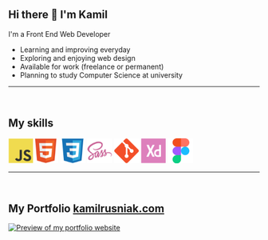 ## Hi there 👋 I'm Kamil

I'm a Front End Web Developer 
- Learning and improving everyday
- Exploring and enjoying web design
- Available for work (freelance or permanent)
- Planning to study Computer Science at university

---
<br/>

## My skills
<img src="https://github.com/devicons/devicon/blob/master/icons/javascript/javascript-original.svg" alt="JavaScript logo icon" height=50><img src="https://github.com/devicons/devicon/blob/master/icons/html5/html5-original.svg" alt="HTML5 logo icon" height=50>
<img src="https://github.com/devicons/devicon/blob/master/icons/css3/css3-original.svg" alt="CSS3 logo icon" height=50>
<img src="https://github.com/devicons/devicon/blob/master/icons/sass/sass-original.svg" alt="Sass icon" height=50>
<img src="https://github.com/devicons/devicon/blob/master/icons/git/git-original.svg" alt="Git logo icon" height=50>
<img src="https://github.com/devicons/devicon/blob/master/icons/xd/xd-plain.svg" alt="Adobe XD logo icon" height=50>
<img src="https://github.com/devicons/devicon/blob/master/icons/figma/figma-original.svg" alt="Figma logo icon" height=50>

---
<br/>

## My Portfolio <a href="https://kamilrusniak.com">kamilrusniak.com</a>
<a href="https://kamilrusniak.com"><img width='600px' src="https://i.imgur.com/abGk5Q2.png" alt="Preview of my portfolio website" /></a>
<br/>





<!--
**kamil-rusniak/kamil-rusniak** is a ✨ _special_ ✨ repository because its `README.md` (this file) appears on your GitHub profile.

[![Kamil's GitHub stats](https://github-readme-stats.vercel.app/api?username=kamil-rusniak&show_icons=true&theme=dark)](https://github.com/anuraghazra/github-readme-stats)
[![Kamil's GitHub stats](https://github-readme-stats.vercel.app/api?username=kamil-rusniak&show_icons=true&theme=tokyonight)](https://github.com/anuraghazra/github-readme-stats)


Here are some ideas to get you started:

- 🔭 I’m currently working on ...
- 🌱 I’m currently learning ...
- 👯 I’m looking to collaborate on ...
- 🤔 I’m looking for help with ...
- 💬 Ask me about ...
- 📫 How to reach me: ...
- 😄 Pronouns: ...
- ⚡ Fun fact: ...
-->
